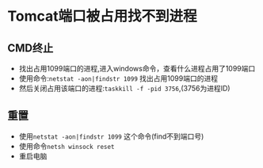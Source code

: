 # Tomcat端口被占用找不到进程


## CMD终止

* 找出占用1099端口的进程,进入windows命令，查看什么进程占用了1099端口 
* 使用命令:`netstat -aon|findstr 1099` 找出占用1099端口的进程
* 然后关闭占用该端口的进程:`taskkill -f -pid 3756`,(3756为进程ID)

## 重置

* 使用`netstat -aon|findstr 1099` 这个命令(find不到端口号)
* 使用命令`netsh winsock reset`
* 重启电脑



